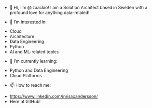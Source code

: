- 👋 Hi, I’m @izaackio!
I am a Solution Architect based in Sweden with a profound love for anything data-related!

- 👀 I’m interested in:
* Cloud
* Architecture
* Data Engineering
* Python
* AI and ML-related topics

- 🌱 I’m currently learning:
* Python and Data Engineering
* Cloud Platforms

- 📫 How to reach me:
* https://www.linkedin.com/in/isacandersson/
* Here at GitHub!

<!---
izaackio/izaackio is a ✨ special ✨ repository because its `README.md` (this file) appears on your GitHub profile.
You can click the Preview link to take a look at your changes.
--->
